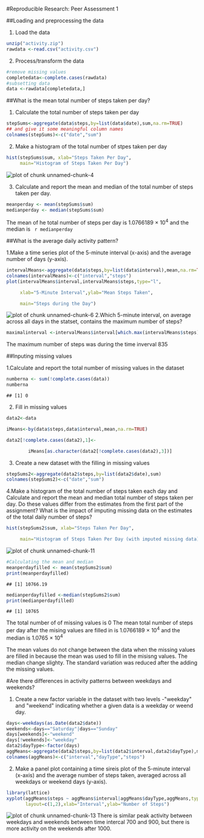 #Reproducible Research: Peer Assessment 1
    
##Loading and preprocessing the data
1. Load the data

```r
unzip("activity.zip")
rawdata <-read.csv("activity.csv")
```
    
2. Process/transform the data

```r
#remove missing values
completedata<-complete.cases(rawdata)
#subsetting data
data <-rawdata[completedata,]
```
  
##What is the mean total number of steps taken per day?
1. Calculate the total number of steps taken per day

```r
stepSums<-aggregate(data$steps,by=list(data$date),sum,na.rm=TRUE)
## and give it some meaningful column names
colnames(stepSums)<-c("date","sum")
```
  
2. Make a histogram of the total number of stpes taken per day

```r
hist(stepSums$sum, xlab="Steps Taken Per Day", 
     main="Histogram of Steps Taken Per Day")
```

![plot of chunk unnamed-chunk-4](figure/unnamed-chunk-4-1.png) 

3. Calculate and report the mean and median of the total number of steps taken per day.

```r
meanperday <- mean(stepSums$sum)
medianperday <- median(stepSums$sum)
```

The mean of he total number of steps per day is 1.0766189 &times; 10<sup>4</sup> and the median is ` r medianperday`

##What is the average daily activity pattern?

1.Make a time series plot of the 5-minute interval (x-axis) and the average number of days (y-axis).

```r
intervalMeans<-aggregate(data$steps,by=list(data$interval),mean,na.rm=TRUE)
colnames(intervalMeans)<-c("interval","steps")
plot(intervalMeans$interval,intervalMeans$steps,type="l", 

     xlab="5-Minute Interval",ylab="Mean Steps Taken",

     main="Steps during the Day")
```

![plot of chunk unnamed-chunk-6](figure/unnamed-chunk-6-1.png) 
2.Which 5-minute interval, on average across all days in the statset, contains the maximum number of steps?

```r
maximalinterval <-intervalMeans$interval[which.max(intervalMeans$steps)]
```
The maximum number of steps was during the time inverval 835

##Inputing missing values

1.Calculate and report the total number of missing values in the dataset

```r
numberna <- sum(!complete.cases(data))
numberna
```

```
## [1] 0
```

2. Fill in missing values

```r
data2<-data

iMeans<-by(data$steps,data$interval,mean,na.rm=TRUE)

data2[!complete.cases(data2),1]<-

        iMeans[as.character(data2[!complete.cases(data2),3])]
```

3. Create a new dataset with the filling in missing values

```r
stepSums2<-aggregate(data2$steps,by=list(data2$date),sum)
colnames(stepSums2)<-c("date","sum")
```

4.Make a histogram of the total number of steps taken each day and Calculate and report the mean and median total number of steps taken per day. Do these values differ from the estimates from the first part of the assignment? What is the impact of imputing missing data on the estimates of the total daily number of steps?

```r
hist(stepSums2$sum, xlab="Steps Taken Per Day", 

     main="Histogram of Steps Taken Per Day (with imputed missing data)")
```

![plot of chunk unnamed-chunk-11](figure/unnamed-chunk-11-1.png) 

```r
#Calculating the mean and median
meanperdayfilled <- mean(stepSums2$sum)
print(meanperdayfilled)
```

```
## [1] 10766.19
```

```r
medianperdayfilled <-median(stepSums2$sum)
print(medianperdayfilled)
```

```
## [1] 10765
```

The total number of of missing values is 0
The mean total number of steps per day after the mising values are filled in is 1.0766189 &times; 10<sup>4</sup> and the median is 1.0765 &times; 10<sup>4</sup>

The mean values do not change between the data when the missing values are filled in because the mean was used to fill in the misisng values. The median change slighty. The standard variation was reduced after the adding the missing values.

#Are there differences in activity patterns between weekdays and weekends?
1. Create a new factor variable in the dataset with two levels -"weekday" and "weekend" indicating whether a given data is a weekday or weend day.


```r
days<-weekdays(as.Date(data2$date))
weekends<-days=="Saturday"|days=="Sunday"
days[weekends]<-"weekend"
days[!weekends]<-"weekday"
data2$dayType<-factor(days)
aggMeans<-aggregate(data2$steps,by=list(data2$interval,data2$dayType),mean)
colnames(aggMeans)<-c("interval","dayType","steps")
```

2. Make a panel plot containing a time sireis plot of the 5-minute interval (x-axis) and the average number of steps taken, averaged across all weekdays or weekend days (y-axis).


```r
library(lattice)
xyplot(aggMeans$steps ~ aggMeans$interval|aggMeans$dayType,aggMeans,type="l",
       layout=c(1,2),xlab="Interval",ylab="Number of Steps")
```

![plot of chunk unnamed-chunk-13](figure/unnamed-chunk-13-1.png) 
There is similar peak activity between weekdays and weekends between time intercal 700 and 900, but there is  more activity on the weekends after 1000. 
